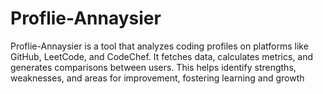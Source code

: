# Proflie-Annaysier
Proflie-Annaysier is a tool that analyzes coding profiles on platforms like GitHub, LeetCode, and CodeChef. It fetches data, calculates metrics, and generates comparisons between users. This helps identify strengths, weaknesses, and areas for improvement, fostering learning and growth
